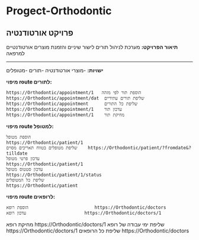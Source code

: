 # Progect-Orthodontic
## פרויקט אורטודנטיה
 **תיאור הפרויקט:**
מערכת לניהול תורים לישור שיניים והזמנת מוצרים אורטודנטיים למרפאה
***
**ישויות:**
-מוצרי אורטודנטיה
-תורים
-מטופלים

**מיפוי route לתורים:** 

    https://Orthodontic/appointment/1   הוספת תור לפי מזהה          
    https://Orthodontic/appointment/dat  שליפת תורים עתידיים          
    https://Orthodontic/appointment      שליפת כל התורים                
    https://Orthodontic/appointment/1    עדכון תור                      
    https://Orthodontic/appointment/1    מחיקת תור                    


**מיפוי route למטופל:**

    הוספת מטופל                                       https://Orthodontic/patient/1
    שליפת מטופלים בטווח תאריכים מסוים    https://Orthodontic/patient/?fromdate&?tilldate
    עדכון פרטי מטופל                                    https://Orthodontic/patient/1
    עדכון סטטוס מטופל                            https://Orthodontic/patient/1/status 
    שליפת כל המטופלים                                     https://Orthodontic/patient 

**מיפוי route לרופאים:**

    הוספת רופא                         https://Orthodontic/doctors
    עדכון רופא                      https://Orthodontic/doctors/1
   מחיקת רופא                     https://Orthodontic/doctors/1
   שליפת ימי עבודה של רופא          https://Orthodontic/doctors/1
    שליפת כל הרופאים                  https://Orthodontic/doctors

